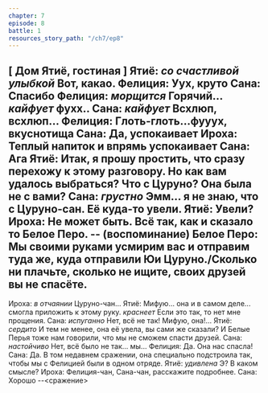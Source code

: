 ```yaml
---
chapter: 7
episode: 8
battle: 1
resources_story_path: "/ch7/ep8"
---
```

[ Дом Ятиё, гостиная ]
Ятиё: *со счастливой улыбкой* Вот, какао.
Фелиция: Уух, круто
Сана: Спасибо
Фелиция: *морщится* Горячий... *кайфует* фухх..
Сана: *кайфует* Всхлюп, всхлюп...
Фелиция: Глоть-глоть...фууух, вкуснотища
Сана: Да, успокаивает
Ироха: Теплый напиток и впрямь успокаивает
Сана: Ага
Ятиё: Итак, я прошу простить, что сразу перехожу к этому разговору. Но как вам удалось выбраться? Что с Цуруно? Она была не с вами?
Сана: *грустно* Эмм... я не знаю, что с Цуруно-сан. Её куда-то увели.
Ятиё: Увели?
Ироха: Не может быть. Всё так, как и сказало то Белое Перо.
-- (воспоминание)
Белое Перо: Мы своими руками усмирим вас и отправим туда же, куда отправили Юи Цуруно./Сколько ни плачьте, сколько не ищите, своих друзей вы не спасёте.
--
Ироха: *в отчаянии* Цуруно-чан...
Ятиё: Мифую... она и в самом деле... смогла приложить к этому руку. *краснеет* Если это так, то нет мне прощения.
Сана: *испуганно* Нет, всё не так! Мифую, она!...
Ятиё: *сердито* И тем не менее, она её увела, вы сами же сказали? И Белые Перья тоже нам говорили, что мы не сможем спасти друзей.
Сана: *настойчиво* Нет, всё было не так... мы...
Фелиция: Да. Она нас спасла!
Сана: Да. В том недавнем сражении, она специально подстроила так, чтобы мы с Фелицией были в одном отряде.
Ятиё: *удивлена* Э? В каком смысле?
Ироха: Фелиция-чан, Сана-чан, расскажите подробнее.
Сана: Хорошо
--<сражение>
